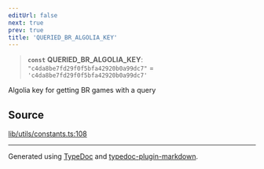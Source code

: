 ```yaml
---
editUrl: false
next: true
prev: true
title: 'QUERIED_BR_ALGOLIA_KEY'
---
```


> **`const`** **QUERIED_BR_ALGOLIA_KEY**: `"c4da8be7fd29f0f5bfa42920b0a99dc7"` = `'c4da8be7fd29f0f5bfa42920b0a99dc7'`

Algolia key for getting BR games with a query

## Source

[lib/utils/constants.ts:108](https://github.com/favna/nintendo-switch-eshop/blob/27355e779102b48fc082af549592453043b2ac6e/src/lib/utils/constants.ts#L108)

---

Generated using [TypeDoc](https://typedoc.org) and [typedoc-plugin-markdown](https://typedoc-plugin-markdown.org).
